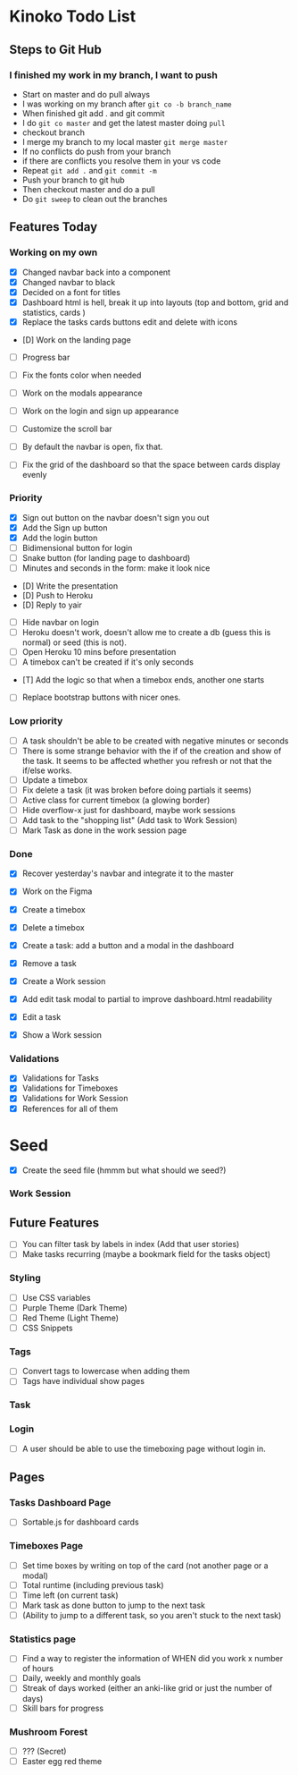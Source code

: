 # Kinoko Todo List

## Steps to Git Hub

### I finished my work in my branch, I want to push
- Start on master and do pull always
- I was working on my branch after `git co -b branch_name`
- When finished git add . and git commit
- I do `git co master` and get the latest master doing `pull`
- checkout branch
- I merge my branch to my local master `git merge master`
- If no conflicts do push from your branch
- if there are conflicts you resolve them in your vs code
- Repeat `git add .` and `git commit -m`
- Push your branch to git hub
- Then checkout master and do a pull
- Do `git sweep` to clean out the branches

## Features Today

### Working on my own
- [x] Changed navbar back into a component
- [x] Changed navbar to black
- [x] Decided on a font for titles
- [X] Dashboard html is hell, break it up into layouts (top and bottom, grid and statistics, cards  )
- [X] Replace the tasks cards buttons edit and delete with icons
- [D] Work on the landing page
- [ ] Progress bar
- [ ] Fix the fonts color when needed
- [ ] Work on the modals appearance
- [ ] Work on the login and sign up appearance
- [ ] Customize the scroll bar
- [ ] By default the navbar is open, fix that.
- [ ] Fix the grid of the dashboard so that the space between cards display evenly


### Priority
- [X] Sign out button on the navbar doesn't sign you out
- [X] Add the Sign up button
- [X] Add the login button
- [ ] Bidimensional button for login
- [ ] Snake button (for landing page to dashboard)
- [ ] Minutes and seconds in the form: make it look nice
- [D] Write the presentation
- [D] Push to Heroku
- [D] Reply to yair
- [ ] Hide navbar on login
- [ ] Heroku doesn't work, doesn't allow me to create a db (guess this is normal) or seed (this is not).
- [ ] Open Heroku 10 mins before presentation
- [ ] A timebox can't be created if it's only seconds
- [T] Add the logic so that when a timebox ends, another one starts
- [ ] Replace bootstrap buttons with nicer ones.

### Low priority
- [ ] A task shouldn't be able to be created with negative minutes or seconds
- [ ] There is some strange behavior with the if of the creation and show of the task. It seems to be affected whether you refresh or not that the if/else works.
- [ ] Update a timebox
- [ ] Fix delete a task (it was broken before doing partials it seems)
- [ ] Active class for current timebox (a glowing border)
- [ ] Hide overflow-x just for dashboard, maybe work sessions
- [ ] Add task to the "shopping list" (Add task to Work Session)
- [ ] Mark Task as done in the work session page

### Done
- [X] Recover yesterday's navbar and integrate it to the master
- [X] Work on the Figma
- [X] Create a timebox
- [X] Delete a timebox
- [X] Create a task: add a button and a modal in the dashboard
- [X] Remove a task
- [X] Create a Work session
- [x] Add edit task modal to partial to improve dashboard.html readability
- [X] Edit a task
- [X] Show a Work session


### Validations
- [X] Validations for Tasks
- [X] Validations for Timeboxes
- [X] Validations for Work Session
- [X] References for all of them

# Seed
- [x] Create the seed file (hmmm but what should we seed?)

### Work Session

## Future Features
- [ ] You can filter task by labels in index (Add that user stories)
- [ ] Make tasks recurring (maybe a bookmark field for the tasks object)

### Styling
- [ ] Use CSS variables
- [ ] Purple Theme (Dark Theme)
- [ ] Red Theme (Light Theme)
- [ ] CSS Snippets

### Tags
- [ ] Convert tags to lowercase when adding them
- [ ] Tags have individual show pages

### Task

### Login
- [ ] A user should be able to use the timeboxing page without login in.

## Pages

### Tasks Dashboard Page
- [ ] Sortable.js for dashboard cards


### Timeboxes Page
- [ ] Set time boxes by writing on top of the card (not another page or a modal)
- [ ] Total runtime (including previous task)
- [ ] Time left (on current task)
- [ ] Mark task as done button to jump to the next task
- [ ] (Ability to jump to a different task, so you aren't stuck to the next task)

### Statistics page
- [ ] Find a way to register the information of WHEN did you work x number of hours
- [ ] Daily, weekly and monthly goals
- [ ] Streak of days worked (either an anki-like grid or just the number of days)
- [ ] Skill bars for progress

### Mushroom Forest
- [ ] ??? (Secret)
- [ ] Easter egg red theme
